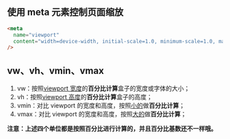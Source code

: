 ## 使用 meta 元素控制页面缩放

```html
<meta
  name="viewport"
  content="width=device-width, initial-scale=1.0, minimum-scale=1.0, maximum-scale=1.0, user-scalable=no"
/>
```

## vw、vh、vmin、vmax

1.  vw：按照<u>viewport 宽度</u>的**百分比计算**盒子的宽度或字体的大小；
2.  vh：按照<u>viewport 高度</u>的**百分比计算**盒子的高度；
3.  vmin：对比 viewport 的宽度和高度，按照<u>小的</u>做**百分比计算**；
4.  vmax：对比 viewport 的宽度和高度，按照<u>大的</u>做**百分比计算**；

**注意：上述四个单位都是按照百分比进行计算的，并且百分比基数还不一样哦。**

